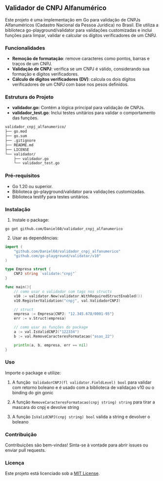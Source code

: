 ## Validador de CNPJ Alfanumérico

Este projeto é uma implementação em Go para validação de CNPJs Alfanuméricos (Cadastro Nacional da Pessoa Jurídica) no Brasil. Ele utiliza a biblioteca go-playground/validator para validações customizadas e inclui funções para limpar, validar e calcular os dígitos verificadores de um CNPJ.

### Funcionalidades

- **Remoção de formatação**: remove caracteres como pontos, barras e traços de um CNPJ.
- **Validação de CNPJ**: verifica se um CNPJ é válido, considerando sua formação e dígitos verificadores.
- **Cálculo de dígitos verificadores (DV)**: calcula os dois dígitos verificadores de um CNPJ com base nos pesos definidos.

### Estrutura do Projeto

- **validador.go:** Contém a lógica principal para validação de CNPJs.
- **validador_test.go**: Inclui testes unitários para validar o comportamento das funções.

```bash
validador_cnpj_alfanumerico/
├── go.mod
├── go.sum
├── .gitignore
├── README.md
├── LICENSE
└── validador/
    ├── validador.go
    └── validador_test.go
```

### Pré-requisitos

- Go 1.20 ou superior.
- Biblioteca go-playground/validator para validações customizadas.
- Biblioteca testify para testes unitários.

### Instalação

1. Instale o package:

```shell
go get github.com/Daniel60/validador_cnpj_alfanumerico
```

2. Usar as dependências:

```go
import (
    "github.com/Daniel60/validador_cnpj_alfanumerico"
    "github.com/go-playground/validator/v10"
)

type Empresa struct {
    CNPJ string `validate:"cnpj"`
}

func main(){
	// como usar o validador com tags nos structs
	v10 := validator.New(validator.WithRequiredStructEnabled())
	v10.RegisterValidation("cnpj", val.ValidadorCNPJ)

    // struct
    empresa := Empresa{CNPJ: "12.345.678/0001-95"}
    err := v.Struct(empresa)

	// como usar as funções do package
	a := val.IsValidCNPJ("122334")
	b := val.RemoveCaracteresFormatacao("asas_22")

	println(a, b, empresa, err == nil)
}
```

### Uso

Importe o package e utilize:

1. A função  `ValidadorCNPJ(fl validator.FieldLevel) bool` para validar com retorno boleano e é usado com a biblioteca de validaçao v10 ou o binding do gin gonic

2. A função `RemoveCaracteresFormatacao(cnpj string) string` para tirar a mascara do cnpj e devolve string

3. A função `IsValidCNPJ(cnpj string) bool` valida a string e devolver o boleano

### Contribuição

Contribuições são bem-vindas! Sinta-se à vontade para abrir issues ou enviar pull requests.

### Licença

Este projeto está licenciado sob a [MIT License](https://opensource.org/license/mit).
